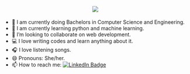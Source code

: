 <h1 align="center">
  <a href="https://git.io/typing-svg">
    <img src="https://readme-typing-svg.herokuapp.com/?lines=Hey,+there!+👋;This+is+Riddhi...;Nice+to+meet+you!&center=true&size=30">
  </a>
</h1>

- 🔭 I am currently doing Bachelors in Computer Science and Engineering.
- 🌱 I am currently learning python and machine learning.
- 👯 I’m looking to collaborate on web development.
- 💻 I love writing codes and learn anything about it.
- 🎧 I love listening songs.
- 😄 Pronouns: She/her.
- 📫 How to reach me: [![LinkedIn Badge](https://img.shields.io/badge/LinkedIn-Profile-informational?style=flat&logo=linkedin&logoColor=white&color=0D76A8)](https://www.linkedin.com/in/riddhi-bhagat-1a19201b3/) 
